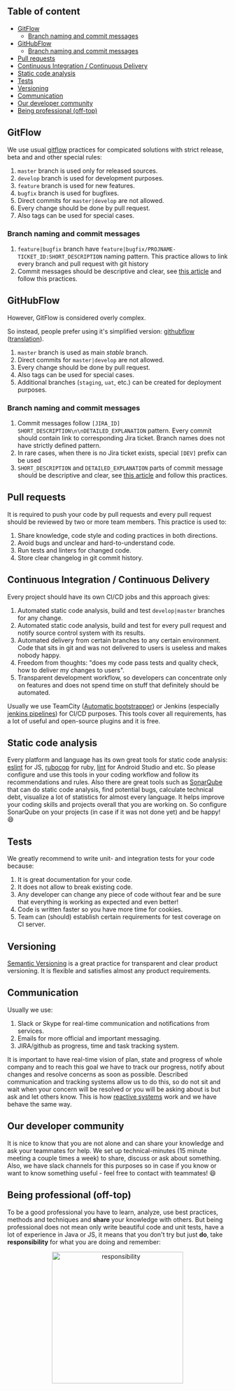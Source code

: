 ## Table of content
<!-- MarkdownTOC autolink="true" bracket="round" -->

- [GitFlow](#gitflow)
	- [Branch naming and commit messages](#branch-naming-and-commit-messages)
- [GitHubFlow](#githubflow)
	- [Branch naming and commit messages](#branch-naming-and-commit-messages-1)
- [Pull requests](#pull-requests)
- [Continuous Integration / Continuous Delivery](#continuous-integration--continuous-delivery)
- [Static code analysis](#static-code-analysis)
- [Tests](#tests)
- [Versioning](#versioning)
- [Communication](#communication)
- [Our developer community](#our-developer-community)
- [Being professional \(off-top\)](#being-professional-off-top)

<!-- /MarkdownTOC -->

## GitFlow
We use usual [gitflow][link_gitflow] practices for compicated solutions with strict release, beta and and other special rules:

1. `master` branch is used only for released sources.
2. `develop` branch is used for development purposes.
3. `feature` branch is used for new features.
4. `bugfix` branch is used for bugfixes.
5. Direct commits for `master|develop` are not allowed.
6. Every change should be done by pull request.
7. Also tags can be used for special cases.

### Branch naming and commit messages
1. `feature|bugfix` branch have `feature|bugfix/PROJNAME-TICKET_ID:SHORT_DESCRIPTION` naming pattern. This practice allows to link every branch and pull request with git history
2. Commit messages should be descriptive and clear, see [this article][link_git_commit_best_practices] and follow this practices.

## GitHubFlow
However, GitFlow is considered overly complex.

So instead, people prefer using it's simplified version: [githubflow][link_githubflow] ([translation][link_githubflow_ru]).

1. `master` branch is used as main *stable* branch.
2. Direct commits for `master|develop` are not allowed.
3. Every change should be done by pull request.
4. Also tags can be used for special cases.
5. Additional branches (`staging`, `uat`, etc.) can be created for deployment purposes.

### Branch naming and commit messages
1. Commit messages follow `[JIRA_ID] SHORT_DESCRIPTION\n\nDETAILED_EXPLANATION` pattern. Every commit should contain link to corresponding Jira ticket. Branch names does not have strictly defined pattern.
2. In rare cases, when there is no Jira ticket exists, special `[DEV]` prefix can be used
3. `SHORT_DESCRIPTION` and `DETAILED_EXPLANATION` parts of commit message should be descriptive and clear, see [this article][link_git_commit_best_practices] and follow this practices.

## Pull requests
It is required to push your code by pull requests and every pull request should be reviewed by two or more team members. This practice is used to:

1. Share knowledge, code style and coding practices in both directions.
2. Avoid bugs and unclear and hard-to-understand code.
3. Run tests and linters for changed code.
4. Store clear changelog in git commit history.

## Continuous Integration / Continuous Delivery
Every project should have its own CI/CD jobs and this approach gives:

1. Automated static code analysis, build and test `develop|master` branches for any change.
2. Automated static code analysis, build and test for every pull request and notify source control system with its results.
3. Automated delivery from certain branches to any certain environment. Code that sits in git and was not delivered to users is useless and makes nobody happy.
4. Freedom from thoughts: "does my code pass tests and quality check, how to deliver my changes to users".
5. Transparent development workflow, so developers can concentrate only on features and does not spend time on stuff that definitely should be automated.

Usually we use TeamCity ([Automatic bootstrapper][link_teamcity]) or Jenkins (especially [jenkins pipelines][link_jenkins_pipeline]) for CI/CD purposes. This tools cover all requirements, has a lot of useful and open-source plugins and it is free.

## Static code analysis
Every platform and language has its own great tools for static code analysis: [eslint][link_eslint] for JS, [rubocop][link_rubocop] for ruby, [lint][link_android_lint] for Android Studio and etc. So please configure and use this tools in your coding workflow and follow its recommendations and rules.
Also there are great tools such as [SonarQube][link_sonarcube] that can do static code analysis, find potential bugs, calculate technical debt, visualize a lot of statistics for almost every language. It helps improve your coding skills and projects overall that you are working on. So configure SonarQube on your projects (in case if it was not done yet) and be happy! :smile:

## Tests
We greatly recommend to write unit- and integration tests for your code because:
1. It is great documentation for your code.
2. It does not allow to break existing code.
3. Any developer can change any piece of code without fear and be sure that everything is working as expected and even better!
4. Code is written faster so you have more time for cookies.
5. Team can (should) establish certain requirements for test coverage on CI server.

## Versioning
[Semantic Versioning][link_semversioning] is a great practice for transparent and clear product versioning. It is flexible and satisfies almost any product requirements.

## Communication
Usually we use:
1. Slack or Skype for real-time communication and notifications from services.
2. Emails for more official and important messaging.
3. JIRA/github as progress, time and task tracking system.

It is important to have real-time vision of plan, state and progress of whole company and to reach this goal we have to track our progress, notify about changes and resolve concerns as soon as possible. Described communication and tracking systems allow us to do this, so do not sit and wait when your concern will be resolved or you will be asking about is but ask and let others know. This is how [reactive systems][link_reactive_systems] work and we have behave the same way.

## Our developer community
It is nice to know that you are not alone and can share your knowledge and ask your teammates for help. We set up technical-minutes (15 minute meeting a couple times a week) to share, discuss or ask about something. Also, we have slack channels for this purposes so in case if you know or want to know something useful - feel free to contact with teammates! :smile:

## Being professional (off-top)
To be a good professional you have to learn, analyze, use best practices, methods and techniques and **share** your knowledge with others. But being professional does not mean only write beautiful code and unit tests, have a lot of experience in Java or JS, it means that you don't try but just **do**, take **responsibility** for what you are doing and remember:

<p align="center">
  <img src="http://i3.kym-cdn.com/photos/images/facebook/000/933/845/c3a.jpg" alt="responsibility" width="300"/>
</p>

[link_gitflow]: http://nvie.com/posts/a-successful-git-branching-model/
[link_githubflow]: https://lucamezzalira.com/2014/03/10/git-flow-vs-github-flow/
[link_githubflow_ru]: https://habrahabr.ru/post/189046/
[link_git_commit_best_practices]: https://chris.beams.io/posts/git-commit/
[link_jenkins_pipeline]: https://jenkins.io/doc/book/pipeline/
[link_eslint]: http://eslint.org/
[link_rubocop]: https://github.com/bbatsov/rubocop
[link_android_lint]: https://developer.android.com/studio/write/lint.html
[link_semversioning]: http://semver.org/
[link_reactive_systems]: https://gist.github.com/staltz/868e7e9bc2a7b8c1f754
[link_teamcity]: https://git.itransition.com/projects/PROJECTALUDE/repos/teamcity-bootstrap/browse
[link_sonarcube]: https://git.itransition.com/projects/PROJECTALUDE/repos/sonar/browse
